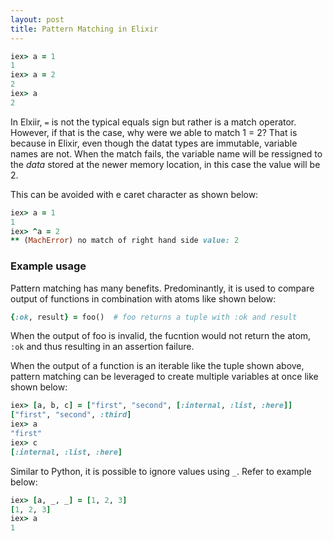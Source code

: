 ```yaml
---
layout: post
title: Pattern Matching in Elixir
---
```


```ruby
iex> a = 1
1
iex> a = 2
2
iex> a
2
```

In Elxiir, `=` is not the typical equals sign but rather is a match operator. However, if that is the case, why were we able to match 1 = 2? That is because in Elixir, even though the datat types are immutable, variable names are not. When the match fails, the variable name will be ressigned to the *data* stored at the newer memory location, in this case the value will be 2.

This can be avoided with e caret character as shown below:

```ruby
iex> a = 1
1
iex> ^a = 2
** (MachError) no match of right hand side value: 2
```

### Example usage

Pattern matching has many benefits. Predominantly, it is used to compare output of functions in combination with atoms like shown below:

```ruby
{:ok, result} = foo()  # foo returns a tuple with :ok and result
```

When the output of foo is invalid, the fucntion would not return the atom, `:ok` and thus resulting in an assertion failure.

When the output of a function is an iterable like the tuple shown above, pattern matching can be leveraged to create multiple variables at once like shown below:

```ruby
iex> [a, b, c] = ["first", "second", [:internal, :list, :here]]
["first", "second", :third]
iex> a
"first"
iex> c
[:internal, :list, :here]
```

Similar to Python, it is possible to ignore values using `_`. Refer to example below:

```ruby
iex> [a, _, _] = [1, 2, 3]
[1, 2, 3]
iex> a
1
```